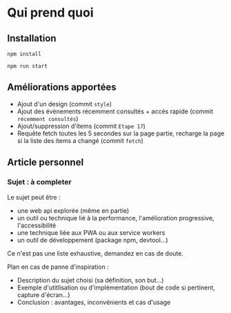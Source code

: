 # Qui prend quoi

## Installation

`npm install`

`npm run start`

## Améliorations apportées

- Ajout d'un design (commit `style`)
- Ajout des évènements récemment consultés + accès rapide (commit `récemment consultés`)
- Ajout/suppression d'items (commit `Etape 17`)
- Requête fetch toutes les 5 secondes sur la page partie, recharge la page si la liste des items a changé (commit `fetch`)

## Article personnel

### Sujet : à completer

Le sujet peut être :

- une web api explorée (même en partie)
- un outil ou technique lié à la performance, l'amélioration progressive, l'accessibilité
- une technique liée aux PWA ou aux service workers
- un outil de développement (package npm, devtool...)

Ce n'est pas une liste exhaustive, demandez en cas de doute.

Plan en cas de panne d'inspiration :

- Description du sujet choisi (sa définition, son but...)
- Exemple d'utitlisation ou d'implémentation (bout de code si pertinent, capture d'écran...)
- Conclusion : avantages, inconvénients et cas d'usage
